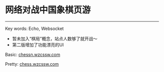# 网络对战中国象棋页游
---
Key words:  Echo, Websocket

* 暂未加入“棋局”概念，站点人数够了就开战～
* 第二版增加了功能漂亮的UI

Basic: [chessn.wzcssw.com](http://chessn.wzcssw.com)

Pretty: [chess.wzcssw.com](http://chess.wzcssw.com)